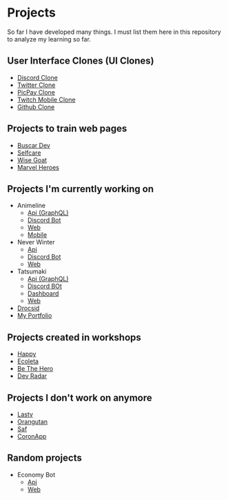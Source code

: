 # Projects
So far I have developed many things. I must list them here in this repository to analyze my learning so far.

## User Interface Clones (UI Clones)

- [Discord Clone](https://github.com/zevdvlpr/discord-clone)
- [Twitter Clone](https://github.com/zevdvlpr/twitter-clone)
- [PicPay Clone](https://github.com/zevdvlpr/picpay-clone)
- [Twitch Mobile Clone](https://github.com/zevdvlpr/twitch-mobile-clone)
- [Github Clone](https://github.com/zevdvlpr/github-clone)

## Projects to train web pages

- [Buscar Dev](https://github.com/zevdvlpr/busca-dev)
- [Selfcare](https://github.com/zevdvlpr/selfcare)
- [Wise Goat](https://github.com/zevdvlpr/wisegoat)
- [Marvel Heroes](https://github.com/zevdvlpr/marvel-heroes)

## Projects I'm currently working on

- Animeline
  - [Api (GraphQL)](https://github.com/animeline/api-graphql)
  - [Discord Bot](https://github.com/animeline/discord-bot)
  - [Web](https://github.com/animeline/web)
  - [Mobile](https://github.com/animeline/mobile)
- Never Winter
  - [Api](https://github.com/zevdvlpr/never-winter-api)
  - [Discord Bot](https://github.com/zevdvlpr/never-winter-bot)
  - [Web](https://github.com/zevdvlpr/never-winter-web)
- Tatsumaki
  - [Api (GraphQL)](https://github.com/tatsumaki/api-graphql)  
  - [Discord BOt](https://github.com/tatsumaki/bot)
  - [Dashboard](https://github.com/tatsumaki/dashboard)
  - [Web](https://github.com/tatsumaki/web)
- [Drocsid](https://github.com/zevdvlpr/drocsid)
- [My Portfolio](https://github.com/zevdvlpr/zevdvlpr.ml)

## Projects created in workshops

- [Happy](https://github.com/zevdvlpr/happy)
- [Ecoleta](https://github.com/zevdvlpr/ecoleta)
- [Be The Hero](https://github.com/zevdvlpr/be-the-hero)
- [Dev Radar](https://github.com/zevdvlpr/dev-radar)

## Projects I don't work on anymore

- [Lasty](https://github.com/zevdvlpr/lasty)
- [Orangutan](https://github.com/zevdvlpr/orangutan)
- [Saf](https://github.com/zevdvlpr/saf)
- [CoronApp](https://github.com/zevdvlpr/coronApp)

## Random projects

- Economy Bot
  - [Api](https://github.com/zevdvlpr/bot-economy-api)
  - [Web](https://github.com/zevdvlpr/bot-economy-web)
